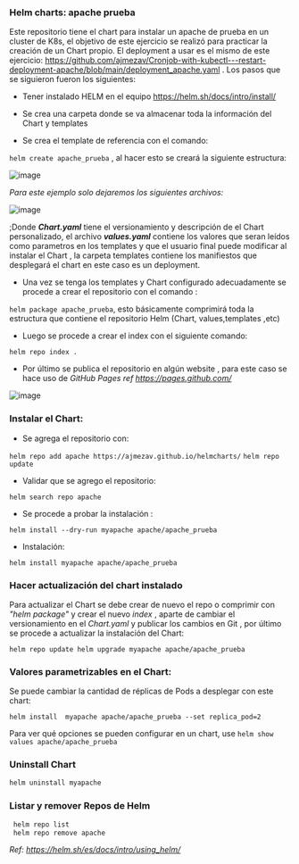 ### Helm charts: apache prueba

Este repositorio tiene el chart para instalar un apache de prueba en un cluster de K8s, el objetivo de este ejercicio se realizó para practicar la creación de un Chart propio. El deployment a usar es el mismo de este ejercicio: https://github.com/ajmezav/Cronjob-with-kubectl---restart-deployment-apache/blob/main/deployment_apache.yaml . Los pasos que se siguieron fueron los siguientes:

 * Tener instalado HELM en el equipo https://helm.sh/docs/intro/install/
 
 * Se crea una carpeta donde se va almacenar toda la información del Chart y templates
 
 * Se crea el template de referencia con el comando: 
 
  `helm create apache_prueba`  , al hacer esto se creará la siguiente estructura: 


   ![image](https://user-images.githubusercontent.com/56460214/137990437-f85fa675-086a-4997-8982-5f231bd69491.png)

   _Para este ejemplo solo dejaremos los siguientes archivos:_

   ![image](https://user-images.githubusercontent.com/56460214/137990536-00d1ad70-ba77-4b4f-9ccf-ca9e8d9c0bdb.png)



  ;Donde ___Chart.yaml___ tiene el versionamiento y descripción de el Chart personalizado, el archivo ___values.yaml___ contiene los valores que seran leídos como parametros en  los templates y que el usuario final puede modificar al instalar el Chart , la carpeta templates contiene los manifiestos que desplegará el chart en este caso es un deployment.

* Una vez se tenga los templates y Chart configurado adecuadamente se procede a crear el repositorio con el comando : 
 
`helm package apache_prueba`, esto básicamente comprimirá toda la estructura que contiene el repositorio Helm (Chart, values,templates ,etc)

* Luego se procede a crear el index con el siguiente comando:

`helm repo index .`

* Por último se publica el repositorio en algún website , para este caso se hace uso de _GitHub Pages ref https://pages.github.com/_ 

![image](https://user-images.githubusercontent.com/56460214/137991145-cdf14975-f54b-4cd7-9f71-e949bd2e17c9.png)

### Instalar el Chart:

* Se agrega el repositorio con:

 `helm repo add apache https://ajmezav.github.io/helmcharts/`
  `helm repo update`
 
* Validar que se agrego el repositorio: 

 `helm search repo apache`

* Se procede a probar la instalación :

 `helm install --dry-run myapache apache/apache_prueba`

* Instalación:

 `helm install myapache apache/apache_prueba`

### Hacer actualización del chart instalado

Para actualizar el Chart se debe crear de nuevo el repo o comprimir con _"helm package"_ y crear el nuevo _index_ , aparte de cambiar el versionamiento en el _Chart.yaml_ y publicar los cambios en Git , por último se procede a actualizar la instalación del Chart:

`helm repo update
 helm upgrade myapache apache/apache_prueba`

### Valores parametrizables en el Chart:

Se puede cambiar la cantidad de réplicas de Pods a desplegar con este chart:

`helm install  myapache apache/apache_prueba --set replica_pod=2`

Para ver qué opciones se pueden configurar en un chart, use `helm show values apache/apache_prueba`


### Uninstall Chart

```bash 
helm uninstall myapache
```

### Listar y remover Repos de Helm

```bash
 helm repo list
 helm repo remove apache
 ```

_Ref:_ _https://helm.sh/es/docs/intro/using_helm/_
